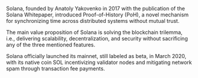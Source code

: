 Solana, founded by Anatoly Yakovenko in 2017 with the publication of the Solana Whitepaper, introduced Proof-of-History (PoH), a novel mechanism for synchronizing time across distributed systems without mutual trust.

The main value proposition of Solana is solving the blockchain trilemma, i.e., delivering
scalability, decentralization, and security without sacrificing any of the three mentioned features.

Solana officially launched its mainnet, still labeled as beta, in March 2020, with its native coin SOL incentivizing validator nodes and mitigating network spam through transaction fee payments.
